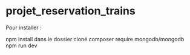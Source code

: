 # projet_reservation_trains

Pour installer : 

npm install dans le dossier cloné 
composer require mongodb/mongodb 
npm run dev
